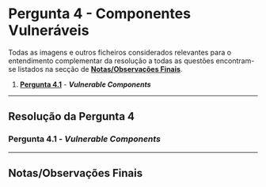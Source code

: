 # Pergunta 4 - Componentes Vulneráveis

Todas as imagens e outros ficheiros considerados relevantes para o entendimento complementar da resolução a todas as questões encontram-se listados na secção de [**Notas/Observações Finais**](#notasobservações-finais).

1. [**Pergunta  4.1**](#) - ***Vulnerable Components***

---

## Resolução da Pergunta 4

### Pergunta 4.1 - *Vulnerable Components*

---

## Notas/Observações Finais
